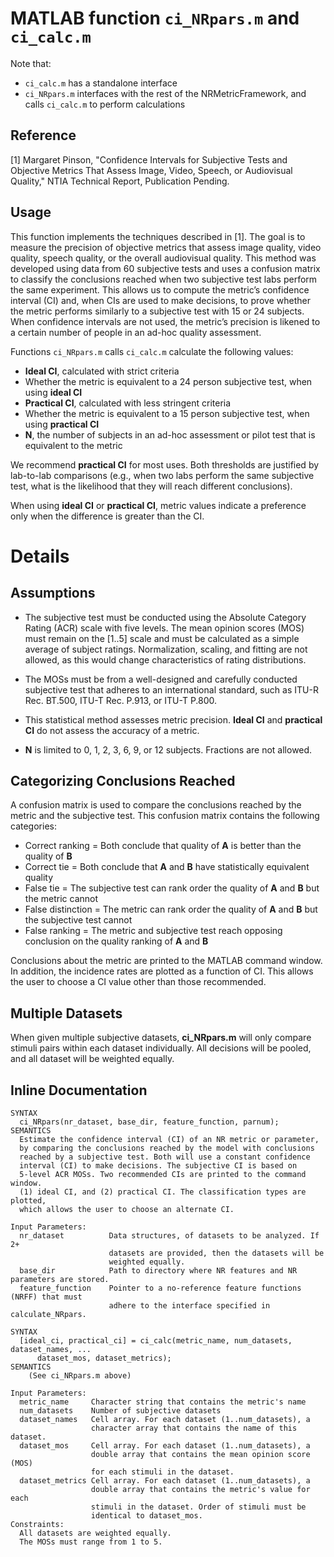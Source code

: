 # MATLAB function `ci_NRpars.m` and `ci_calc.m`

Note that:
* `ci_calc.m` has a standalone interface
* `ci_NRpars.m` interfaces with the rest of the NRMetricFramework, and calls `ci_calc.m` to perform calculations

## Reference

[1] Margaret Pinson, "Confidence Intervals for Subjective Tests and Objective Metrics That Assess Image, Video, Speech, or Audiovisual Quality," NTIA Technical Report, Publication Pending.

## Usage

This function implements the techniques described in [1]. The goal is to measure the precision of objective metrics that assess image quality, video quality, speech quality, or the overall audiovisual quality. This method was developed using data from 60 subjective tests and uses a confusion matrix to classify the conclusions reached when two subjective test labs perform the same experiment. This allows us to compute the metric’s confidence interval (CI) and, when CIs are used to make decisions, to prove whether the metric performs similarly to a subjective test with 15 or 24 subjects. When confidence intervals are not used, the metric’s precision is likened to a certain number of people in an ad-hoc quality assessment.  

Functions `ci_NRpars.m` calls `ci_calc.m` calculate the following values:

* **Ideal CI**, calculated with strict criteria 
* Whether the metric is equivalent to a 24 person subjective test, when using **ideal CI** 
* **Practical CI**, calculated with less stringent criteria  
* Whether the metric is equivalent to a 15 person subjective test, when using **practical CI** 
* **N**, the number of subjects in an ad-hoc assessment or pilot test that is equivalent to the metric

We recommend **practical CI** for most uses. Both thresholds are justified by lab-to-lab comparisons (e.g., when two labs perform the same subjective test, what is the likelihood that they will reach different conclusions).  

When using **ideal CI** or **practical CI**, metric values indicate a preference only when the difference is greater than the CI.  

# Details

## Assumptions

* The subjective test must be conducted using the Absolute Category Rating (ACR) scale with five levels. The mean opinion scores (MOS) must remain on the [1..5] scale and must be calculated as a simple average of subject ratings. Normalization, scaling, and fitting are not allowed, as this would change characteristics of rating distributions.

* The MOSs must be from a well-designed and carefully conducted subjective test that adheres to an international standard, such as ITU-R Rec. BT.500, ITU-T Rec. P.913, or ITU-T P.800. 

* This statistical method assesses metric precision. **Ideal CI** and **practical CI** do not assess the accuracy of a metric. 

* **N** is limited to 0, 1, 2, 3, 6, 9, or 12 subjects. Fractions are not allowed.

## Categorizing Conclusions Reached

A confusion matrix is used to compare the conclusions reached by the metric and the subjective test. This confusion matrix contains the following categories:

* Correct ranking = Both conclude that quality of **A** is better than the quality of **B** 
* Correct tie = Both conclude that **A** and **B** have statistically equivalent quality
* False tie = The subjective test can rank order the quality of **A** and **B** but the metric cannot
* False distinction = The metric can rank order the quality of **A** and **B** but the subjective test cannot
* False ranking = The metric and subjective test reach opposing conclusion on the quality ranking of **A** and **B** 

Conclusions about the metric are printed to the MATLAB command window. In addition, the incidence rates are plotted as a function of CI. This allows the user to choose a CI value other than those recommended.
 
## Multiple Datasets
When given multiple subjective datasets, **ci_NRpars.m** will only compare stimuli pairs within each dataset individually. All decisions will be pooled, and all dataset will be weighted equally. 


## Inline Documentation
```text
SYNTAX
  ci_NRpars(nr_dataset, base_dir, feature_function, parnum);
SEMANTICS
  Estimate the confidence interval (CI) of an NR metric or parameter, 
  by comparing the conclusions reached by the model with conclusions 
  reached by a subjective test. Both will use a constant confidence 
  interval (CI) to make decisions. The subjective CI is based on
  5-level ACR MOSs. Two recommended CIs are printed to the command window.
  (1) ideal CI, and (2) practical CI. The classification types are plotted, 
  which allows the user to choose an alternate CI.

Input Parameters:
  nr_dataset          Data structures, of datasets to be analyzed. If 2+
                      datasets are provided, then the datasets will be
                      weighted equally.
  base_dir            Path to directory where NR features and NR parameters are stored.
  feature_function    Pointer to a no-reference feature functions (NRFF) that must 
                      adhere to the interface specified in calculate_NRpars.
```

```text
SYNTAX
  [ideal_ci, practical_ci] = ci_calc(metric_name, num_datasets, dataset_names, ...
      dataset_mos, dataset_metrics);
SEMANTICS
    (See ci_NRpars.m above)

Input Parameters:
  metric_name     Character string that contains the metric's name
  num_datasets    Number of subjective datasets
  dataset_names   Cell array. For each dataset (1..num_datasets), a
                  character array that contains the name of this dataset.
  dataset_mos     Cell array. For each dataset (1..num_datasets), a
                  double array that contains the mean opinion score (MOS)
                  for each stimuli in the dataset.
  dataset_metrics Cell array. For each dataset (1..num_datasets), a
                  double array that contains the metric's value for each
                  stimuli in the dataset. Order of stimuli must be
                  identical to dataset_mos.
Constraints:
  All datasets are weighted equally.
  The MOSs must range from 1 to 5. 
```

